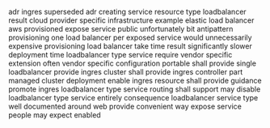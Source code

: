 adr ingres superseded adr creating service resource type loadbalancer result cloud provider specific infrastructure example elastic load balancer aws provisioned expose service public unfortunately bit antipattern provisioning one load balancer per exposed service would unnecessarily expensive provisioning load balancer take time result significantly slower deployment time loadbalancer type service require vendor specific extension often vendor specific configuration portable shall provide single loadbalancer provide ingres cluster shall provide ingres controller part managed cluster deployment enable ingres resource shall provide guidance promote ingres loadbalancer type service routing shall support may disable loadbalancer type service entirely consequence loadbalancer service type well documented around web provide convenient way expose service people may expect enabled
